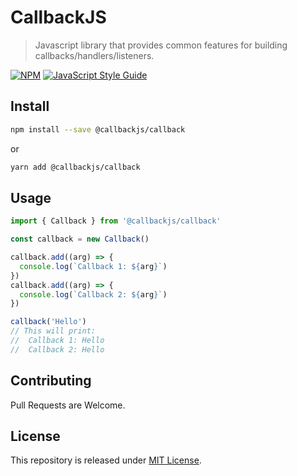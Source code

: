 # CallbackJS

> Javascript library that provides common features for building callbacks/handlers/listeners.

[![NPM](https://img.shields.io/npm/v/component.svg)](https://www.npmjs.com/package/component) [![JavaScript Style Guide](https://img.shields.io/badge/code_style-standard-brightgreen.svg)](https://standardjs.com)

## Install

```bash
npm install --save @callbackjs/callback
```

or

```bash
yarn add @callbackjs/callback
```

## Usage

```ts
import { Callback } from '@callbackjs/callback'

const callback = new Callback()

callback.add((arg) => {
  console.log(`Callback 1: ${arg}`)
})
callback.add((arg) => {
  console.log(`Callback 2: ${arg}`)
})

callback('Hello')
// This will print:
//  Callback 1: Hello
//  Callback 2: Hello
```

## Contributing

Pull Requests are Welcome.

## License

This repository is released under [MIT License](LICENSE).

